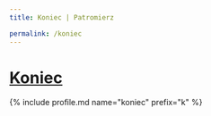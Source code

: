 ```yaml
---
title: Koniec | Patromierz

permalink: /koniec
---
```


# [Koniec](https://patronite.pl/koniec)

{% include profile.md name="koniec" prefix="k" %}
